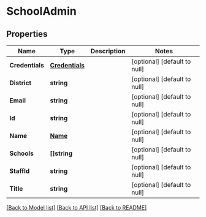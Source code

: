 # SchoolAdmin

## Properties
Name | Type | Description | Notes
------------ | ------------- | ------------- | -------------
**Credentials** | [**Credentials**](Credentials.md) |  | [optional] [default to null]
**District** | **string** |  | [optional] [default to null]
**Email** | **string** |  | [optional] [default to null]
**Id** | **string** |  | [optional] [default to null]
**Name** | [**Name**](Name.md) |  | [optional] [default to null]
**Schools** | **[]string** |  | [optional] [default to null]
**StaffId** | **string** |  | [optional] [default to null]
**Title** | **string** |  | [optional] [default to null]

[[Back to Model list]](../README.md#documentation-for-models) [[Back to API list]](../README.md#documentation-for-api-endpoints) [[Back to README]](../README.md)



